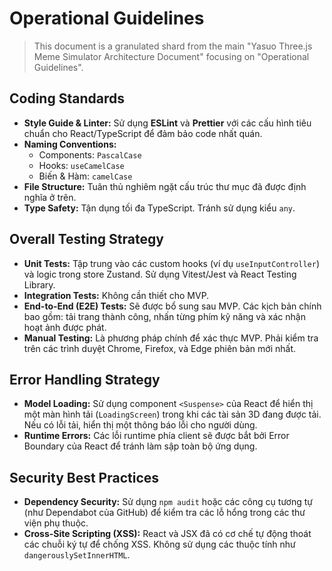# Operational Guidelines

> This document is a granulated shard from the main "Yasuo Three.js Meme Simulator Architecture Document" focusing on "Operational Guidelines".

## Coding Standards

- **Style Guide & Linter:** Sử dụng **ESLint** và **Prettier** với các cấu hình tiêu chuẩn cho React/TypeScript để đảm bảo code nhất quán.
- **Naming Conventions:**
  - Components: `PascalCase`
  - Hooks: `useCamelCase`
  - Biến & Hàm: `camelCase`
- **File Structure:** Tuân thủ nghiêm ngặt cấu trúc thư mục đã được định nghĩa ở trên.
- **Type Safety:** Tận dụng tối đa TypeScript. Tránh sử dụng kiểu `any`.

## Overall Testing Strategy

- **Unit Tests:** Tập trung vào các custom hooks (ví dụ `useInputController`) và logic trong store Zustand. Sử dụng Vitest/Jest và React Testing Library.
- **Integration Tests:** Không cần thiết cho MVP.
- **End-to-End (E2E) Tests:** Sẽ được bổ sung sau MVP. Các kịch bản chính bao gồm: tải trang thành công, nhấn từng phím kỹ năng và xác nhận hoạt ảnh được phát.
- **Manual Testing:** Là phương pháp chính để xác thực MVP. Phải kiểm tra trên các trình duyệt Chrome, Firefox, và Edge phiên bản mới nhất.

## Error Handling Strategy

- **Model Loading:** Sử dụng component `<Suspense>` của React để hiển thị một màn hình tải (`LoadingScreen`) trong khi các tài sản 3D đang được tải. Nếu có lỗi tải, hiển thị một thông báo lỗi cho người dùng.
- **Runtime Errors:** Các lỗi runtime phía client sẽ được bắt bởi Error Boundary của React để tránh làm sập toàn bộ ứng dụng.

## Security Best Practices

- **Dependency Security:** Sử dụng `npm audit` hoặc các công cụ tương tự (như Dependabot của GitHub) để kiểm tra các lỗ hổng trong các thư viện phụ thuộc.
- **Cross-Site Scripting (XSS):** React và JSX đã có cơ chế tự động thoát các chuỗi ký tự để chống XSS. Không sử dụng các thuộc tính như `dangerouslySetInnerHTML`.
